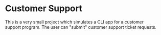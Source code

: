 # Customer Support
This is a very small project which simulates a CLI app for a customer support program. The user can "submit" customer support ticket requests.
